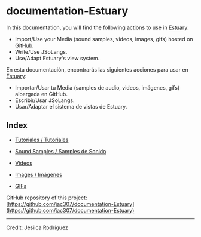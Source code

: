 # documentation-Estuary 
 
In this documentation, you will find the following actions to use in [Estuary](https://estuary.mcmaster.ca/):  
+ Import/Use your Media (sound samples, videos, images, gifs) hosted on GitHub.  
+ Write/Use JSoLangs.  
+ Use/Adapt Estuary's view system.  
  
En esta documentación, encontrarás las siguientes acciones para usar en [Estuary](https://estuary.mcmaster.ca/):  
+ Importar/Usar tu Media (samples de audio, videos, imágenes, gifs) albergada en GitHub.  
+ Escribir/Usar JSoLangs.  
+ Usar/Adaptar el sistema de vistas de Estuary.  
  
  
## Index
  
+ [Tutoriales / Tutoriales](Tutorials/README.md)

+ [Sound Samples / Samples de Sonido](Sound/README.md)  
  
+ [Videos](Video/README.md)  
  
+ [Images / Imágenes](Image/README.md)  
  
+ [GIFs](GIFs/README.md)  
  
  
GitHub repository of this project: [https://github.com/jac307/documentation-Estuary](https://github.com/jac307/documentation-Estuary)
  
________________________________________________________________________
  
Credit: Jesiica Rodríguez
